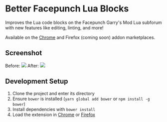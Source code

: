 # Better Facepunch Lua Blocks
Improves the Lua code blocks on the Facepunch Garry's Mod Lua subforum with new features like editing, linting, and more!

Available on the [Chrome](https://chrome.google.com/webstore/detail/better-facepunch-lua-bloc/ehobflckbaehomegofklbejikboechon) and Firefox (coming soon) addon marketplaces.

## Screenshot
Before:
![](https://github.com/bmwalters/facepunch-glua-codemirror/wiki/images/fp-post-before.png)
After:
![](https://github.com/bmwalters/facepunch-glua-codemirror/wiki/images/fp-post-after.png)

## Development Setup
1. Clone the project and enter its directory
2. Ensure `bower` is installed (`yarn global add bower` or `npm install -g bower`)
3. Install dependencies with `bower install`
4. Load the extension in [Chrome](https://developer.chrome.com/extensions/getstarted#unpacked) or [Firefox](https://developer.mozilla.org/en-US/Add-ons/WebExtensions/Temporary_Installation_in_Firefox)
